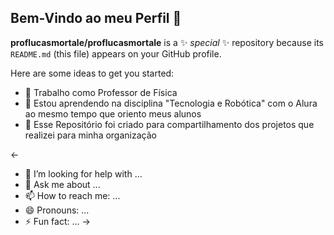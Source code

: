 ## Bem-Vindo ao meu Perfil 👋

**proflucasmortale/proflucasmortale** is a ✨ _special_ ✨ repository because its `README.md` (this file) appears on your GitHub profile.


Here are some ideas to get you started:

- 🔭 Trabalho como Professor de Física 
- 🌱 Estou aprendendo na disciplina "Tecnologia e Robótica" com o Alura ao mesmo tempo que oriento meus alunos 
- 👯 Esse Repositório foi criado para compartilhamento dos projetos que realizei para minha organização

<-
- 🤔 I’m looking for help with ...
- 💬 Ask me about ...
- 📫 How to reach me: ...
- 😄 Pronouns: ...
- ⚡ Fun fact: ...
->
